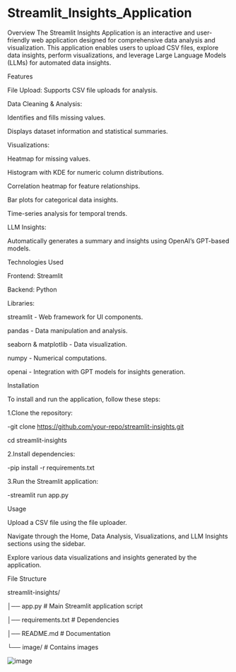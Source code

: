 ﻿# Streamlit_Insights_Application
Overview
The Streamlit Insights Application is an interactive and user-friendly web application designed for comprehensive data analysis and visualization. This application enables users to upload CSV files, explore data insights, perform visualizations, and leverage Large Language Models (LLMs) for automated data insights.

Features

File Upload: Supports CSV file uploads for analysis.

Data Cleaning & Analysis:

Identifies and fills missing values.

Displays dataset information and statistical summaries.

Visualizations:

Heatmap for missing values.

Histogram with KDE for numeric column distributions.

Correlation heatmap for feature relationships.

Bar plots for categorical data insights.

Time-series analysis for temporal trends.

LLM Insights:

Automatically generates a summary and insights using OpenAI’s GPT-based models.

Technologies Used

Frontend: Streamlit

Backend: Python

Libraries:

streamlit - Web framework for UI components.

pandas - Data manipulation and analysis.

seaborn & matplotlib - Data visualization.

numpy - Numerical computations.

openai - Integration with GPT models for insights generation.

Installation

To install and run the application, follow these steps:

1.Clone the repository:

-git clone https://github.com/your-repo/streamlit-insights.git

cd streamlit-insights

2.Install dependencies:

-pip install -r requirements.txt

3.Run the Streamlit application:

-streamlit run app.py

Usage

Upload a CSV file using the file uploader.

Navigate through the Home, Data Analysis, Visualizations, and LLM Insights sections using the sidebar.

Explore various data visualizations and insights generated by the application.

File Structure

streamlit-insights/

│── app.py                # Main Streamlit application script

│── requirements.txt       # Dependencies

│── README.md             # Documentation

└── image/               # Contains images

![image](https://github.com/user-attachments/assets/7981fa68-3eb8-4d86-aecd-7fc01393b51e)
